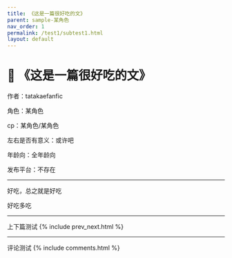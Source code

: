 ```yaml
---
title: 《这是一篇很好吃的文》
parent: sample-某角色
nav_order: 1
permalink: /test1/subtest1.html
layout: default
---
```


# 📄 《这是一篇很好吃的文》

作者：tatakaefanfic

角色：某角色

cp：某角色/某角色

左右是否有意义：或许吧

年龄向：全年龄向

发布平台：不存在

---

好吃，总之就是好吃

好吃多吃

---

上下篇测试
{% include prev_next.html %}


---

评论测试
{% include comments.html %}
